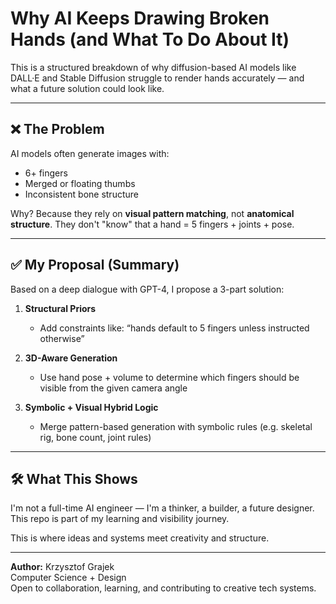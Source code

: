 # Why AI Keeps Drawing Broken Hands (and What To Do About It)

This is a structured breakdown of why diffusion-based AI models like DALL·E and Stable Diffusion struggle to render hands accurately — and what a future solution could look like.

---

## ❌ The Problem

AI models often generate images with:
- 6+ fingers
- Merged or floating thumbs
- Inconsistent bone structure

Why? Because they rely on **visual pattern matching**, not **anatomical structure**. They don't "know" that a hand = 5 fingers + joints + pose.

---

## ✅ My Proposal (Summary)

Based on a deep dialogue with GPT-4, I propose a 3-part solution:

1. **Structural Priors**  
   - Add constraints like: “hands default to 5 fingers unless instructed otherwise”

2. **3D-Aware Generation**  
   - Use hand pose + volume to determine which fingers should be visible from the given camera angle

3. **Symbolic + Visual Hybrid Logic**  
   - Merge pattern-based generation with symbolic rules (e.g. skeletal rig, bone count, joint rules)

---

## 🛠️ What This Shows

I'm not a full-time AI engineer — I'm a thinker, a builder, a future designer. This repo is part of my learning and visibility journey.

This is where ideas and systems meet creativity and structure.

---

**Author:** Krzysztof Grajek  
Computer Science + Design  
Open to collaboration, learning, and contributing to creative tech systems.
